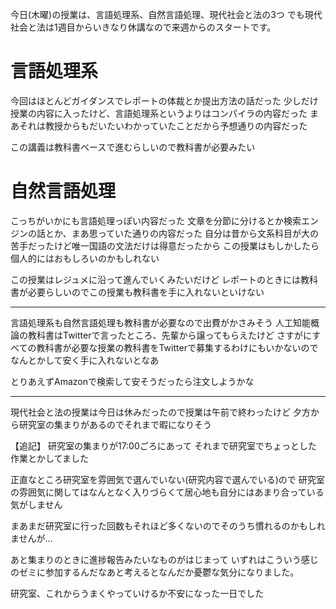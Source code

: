 今日(木曜)の授業は、言語処理系、自然言語処理、現代社会と法の3つ
でも現代社会と法は1週目からいきなり休講なので来週からのスタートです。

# 言語処理系
今回はほとんどガイダンスでレポートの体裁とか提出方法の話だった
少しだけ授業の内容に入ったけど、言語処理系というよりはコンパイラの内容だった
まあそれは教授からもだいたいわかっていたことだから予想通りの内容だった

この講義は教科書ベースで進むらしいので教科書が必要みたい

# 自然言語処理
こっちがいかにも言語処理っぽい内容だった
文章を分節に分けるとか検索エンジンの話とか、まあ思っていた通りの内容だった
自分は昔から文系科目が大の苦手だったけど唯一国語の文法だけは得意だったから
この授業はもしかしたら個人的にはおもしろいのかもしれない

この授業はレジュメに沿って進んでいくみたいだけど
レポートのときには教科書が必要らしいのでこの授業も教科書を手に入れないといけない

***

言語処理系も自然言語処理も教科書が必要なので出費がかさみそう
人工知能概論の教科書はTwitterで言ったところ、先輩から譲ってもらえたけど
さすがにすべての教科書が必要な授業の教科書をTwitterで募集するわけにもいかないので
なんとかして安く手に入れないとなあ

とりあえずAmazonで検索して安そうだったら注文しようかな

***

現代社会と法の授業は今日は休みだったので授業は午前で終わったけど
夕方から研究室の集まりがあるのでそれまで暇になりそう

【追記】
研究室の集まりが17:00ごろにあって
それまで研究室でちょっとした作業とかしてました

正直なところ研究室を雰囲気で選んでいない(研究内容で選んでいる)ので
研究室の雰囲気に関してはなんとなく入りづらくて居心地も自分にはあまり合っている気がしません

まあまだ研究室に行った回数もそれほど多くないのでそのうち慣れるのかもしれませんが…

あと集まりのときに進捗報告みたいなものがはじまって
いずれはこういう感じのゼミに参加するんだなあと考えるとなんだか憂鬱な気分になりました。

研究室、これからうまくやっていけるか不安になった一日でした
